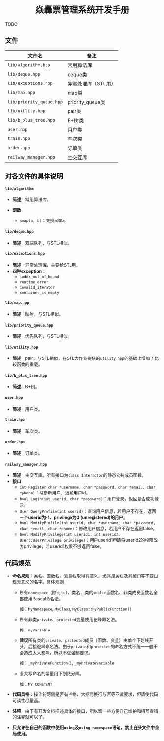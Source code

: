 # <center>焱轟票管理系统开发手册</center>

TODO



## 文件

| 文件名                   | 备注                |
| ------------------------ | ------------------- |
| `lib/algorithm.hpp`      | 常用算法库          |
| `lib/deque.hpp`          | deque类             |
| `lib/exceptions.hpp`     | 异常处理库（STL用） |
| `lib/map.hpp`            | map类               |
| `lib/priority_queue.hpp` | priority_queue类    |
| `lib/utility.hpp`        | pair类              |
| `lib/b_plus_tree.hpp`    | B+树类              |
| `user.hpp`               | 用户类              |
| `train.hpp`              | 车次类              |
| `order.hpp`              | 订单类              |
| `railway_manager.hpp`    | 主交互库            |

## 对各文件的具体说明

#### `lib/algorithm`

-   **简述**：常用算法库。


-   **函数**：
    -   `swap(a, b)`：交换a和b。

#### `lib/deque.hpp`

-   **简述**：双端队列，与STL相似。

#### `lib/exceptions.hpp`

-   **简述**：异常处理库，主要给STL用。
-   **四种exception**：
    -   `index_out_of_bound`
    -   `runtime_error`
    -   `invalid_iterator`
    -   `container_is_empty`

#### `lib/map.hpp`

-   **简述**：映射，与STL相似。

#### `lib/priority_queue.hpp`

-   **简述**：优先队列，与STL相似。

#### `lib/utility.hpp`

-   **简述**：pair，与STL相似，在STL大作业提供的`utility.hpp`的基础上增加了比较函数的重载。

#### `lib/b_plus_tree.hpp`

-   **简述**：B+树。

#### `user.hpp`

-   **简述**：用户类。

#### `train.hpp`

-   **简述**：车次类。

#### `order.hpp`

-   **简述**：订单类。

#### `railway_manager.hpp`

-   **简述**：主交互库。所有接口为`class Interactor`的静态公共成员函数。
-   **接口**：
    -   `int Register(char *username, char *password, char *email, char *phone)`：注册新用户，返回用户id。
    -   `bool Login(int userid, char *password)`：用户登录，返回是否成功登录。
    -   `User QueryProfile(int userid)`：查询用户信息，若用户不存在，返回一个**userid为-1、privilege为0 (unregistered)的用户**。
    -   `bool ModifyProfile(int userid, char *username, char *password, char *email, char *phone)`：修改用户信息，若用户不存在返回false。
    -   `bool ModifyPrivilege(int userid1, int userid2, User::UserPrivilege privilege)`：用户userid1申请将userid2的权限改为privilege，若userid1权限不够返回false。

## 代码规范

-   **命名规则**：类名、函数名、变量名取得有意义，尤其是类名及其接口等不要出现无意义的名字。具体规则

    -   所有`namespace`（除`sjtu`）、类名、类的`public`函数名、非类成员函数名全部使用Pascal命名法。

        如：`MyNamespace`, `MyClass`, `MyClass::MyPublicFunction()`

    -   所有非类`private`、`protected`变量使用驼峰命名法。

        如：`myVariable`

    -   **建议**所有类的`private`、`protected`成员（函数、变量）由单个下划线开头，后接驼峰命名法。由于`private`和`protected`的命名方式不统一一般不会造成太大影响，所以不做强制要求。

        如：`_myPrivateFunction()`, `_myPrivateVariable`

    -   全大写命名的常量用下划线分隔。

        如：`MY_CONSTANT`

-   **代码风格**：操作符两侧是否有空格、大括号换行与否等不做要求，但请使代码可读性尽量高。

-   **注释**：由于有开发文档描述具体的接口，所以留一些方便自己维护和相互查错的注释就可以了。

-   **只允许在自己的函数中使用`using`及`using namespace`语句，禁止在头文件中全局使用。**